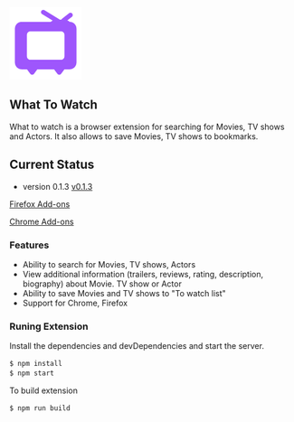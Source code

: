 
![tv](https://github.com/ModestB/what-to-watch/blob/master/public/wtw-logo.png)

## What To Watch

What to watch is a browser extension for searching for Movies, TV shows and Actors. It also allows to save Movies, TV shows to bookmarks.

## Current Status
- version 0.1.3 [v0.1.3](https://github.com/ModestB/what-to-watch/releases/tag/v0.1.3)

[Firefox Add-ons](https://addons.mozilla.org/en-US/firefox/addon/what-to-watch/)

[Chrome Add-ons](https://chrome.google.com/webstore/detail/what-to-watch/fgbodlmbchgeoifgoblfdagllijdhmae)

### Features

- Ability to search for Movies, TV shows, Actors
- View additional information (trailers, reviews, rating, description, biography) about Movie. TV show or Actor
- Ability to save Movies and TV shows to "To watch list" 
- Support for Chrome, Firefox

### Runing Extension 

Install the dependencies and devDependencies and start the server.
```sh
$ npm install 
$ npm start
```

To build extension
```sh
$ npm run build
```
